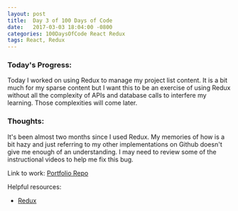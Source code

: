 ```yaml
---
layout: post
title:  Day 3 of 100 Days of Code
date:   2017-03-03 18:04:00 -0800
categories: 100DaysOfCode React Redux
tags: React, Redux
---
```


### Today's Progress:
Today I worked on using Redux to manage my project list content. It is a bit much for my sparse content but I want this to be an exercise of using Redux without all the complexity of APIs and database calls to interfere my learning. Those complexities will come later.


### Thoughts:
It's been almost two months since I used Redux. My memories of how is a bit hazy and just referring to my other implementations on Github doesn't give me enough of an understanding. I may need to review some of the instructional videos to help me fix this bug.

Link to work:
[Portfolio Repo](https://github.com/yenly/yenly)

Helpful resources:
* [Redux](http://redux.js.org/)
